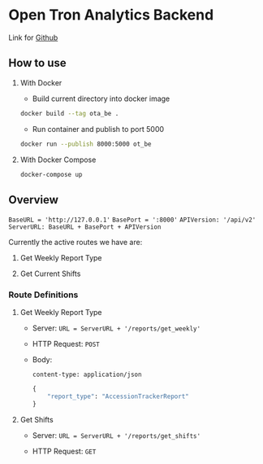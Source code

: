 # Open Tron Analytics Backend

Link for [Github](https://github.com/mythreopen/OTA_Backend)

## How to use

1. With Docker

    - Build current directory into docker image

    ```zsh
    docker build --tag ota_be .
    ```

   - Run container and publish to port 5000

    ```zsh
    docker run --publish 8000:5000 ot_be
    ```

2. With Docker Compose

    ```zsh
    docker-compose up
    ```

## Overview

`BaseURL = 'http://127.0.0.1'`
`BasePort = ':8000'`
`APIVersion: '/api/v2'`
`ServerURL: BaseURL + BasePort + APIVersion`

Currently the active routes we have are:

  1. Get Weekly Report Type

  2. Get Current Shifts

### Route Definitions

1. Get Weekly Report Type

   - Server: `URL = ServerURL + '/reports/get_weekly'`

   - HTTP Request: `POST`

   - Body:

      `content-type: application/json`

      ```python
      {
          "report_type": "AccessionTrackerReport"
      }
      ```

2. Get Shifts

   - Server: `URL = ServerURL + '/reports/get_shifts'`

   - HTTP Request: `GET`
